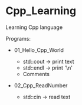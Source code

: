 # Cpp_Learning
Learning Cpp language

Programs:

 - 01_Hello_Cpp_World
	- std::cout -> print text
	- std::endl -> print '\n'
	- Comments

 - 02_Cpp_ReadNumber
	- std::cin -> read text